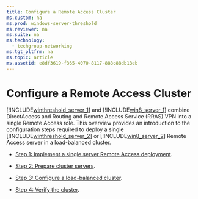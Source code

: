 ```yaml
---
title: Configure a Remote Access Cluster
ms.custom: na
ms.prod: windows-server-threshold
ms.reviewer: na
ms.suite: na
ms.technology: 
  - techgroup-networking
ms.tgt_pltfrm: na
ms.topic: article
ms.assetid: e8df3619-f365-4070-8117-888c88db13eb
---
```

# Configure a Remote Access Cluster
[!INCLUDE[winthreshold_server_1](includes/winthreshold_server_1_md.md)] and [!INCLUDE[win8_server_1](includes/win8_server_1_md.md)] combine DirectAccess and Routing and Remote Access Service (RRAS) VPN into a single Remote Access role. This overview provides an introduction to the configuration steps required to deploy a single [!INCLUDE[winthreshold_server_2](includes/winthreshold_server_2_md.md)] or [!INCLUDE[win8_server_2](includes/win8_server_2_md.md)] Remote Access server in a load-balanced cluster.

-   [Step 1: Implement a single server Remote Access deployment](assetId:///3ea23db1-cd55-4be0-a9d1-a1e657122c9e).

-   [Step 2: Prepare cluster servers](assetId:///586b8014-32ef-4c24-a51d-27c0b0e5dcfa).

-   [Step 3: Configure a load-balanced cluster](assetId:///7a817ca0-2b4a-4476-9d28-9a63ff2453f9).

-   [Step 4: Verify the cluster](assetId:///eaa5ec3a-8a69-48c5-b458-fd5165951b52).


